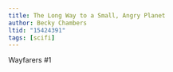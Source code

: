 ```yaml
---
title: The Long Way to a Small, Angry Planet
author: Becky Chambers
ltid: "15424391"
tags: [scifi]
---
```


Wayfarers #1
